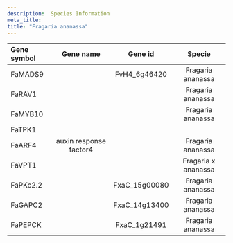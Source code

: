 ```yaml
---
description:  Species Information
meta_title:
title: "Fragaria ananassa"
---
```

|Gene symbol |  Gene name | Gene id | Specie |
|:-------|:------:|:----:|:----:|
| FaMADS9 |  | FvH4_6g46420 | Fragaria ananassa |
| FaRAV1 |  |  | Fragaria ananassa |
| FaMYB10 |  |  | Fragaria ananassa |
| FaTPK1 |  |  |  |
| FaARF4 | auxin response factor4 |  | Fragaria ananassa |
| FaVPT1 |  |  | Fragaria x ananassa |
| FaPKc2.2 |  | FxaC_15g00080 | Fragaria ananassa |
| FaGAPC2 |  | FxaC_14g13400 | Fragaria ananassa |
| FaPEPCK |  | FxaC_1g21491 | Fragaria ananassa |